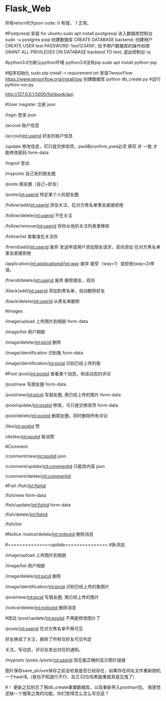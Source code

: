 # Flask_Web
所有return均为json
code: 0 有错， 1 正常。

#Postpresql 安装 for ubuntu
sudo apt install postgresql
进入数据库控制台
sudo -u postgres psql
创建数据库
CREATE DATABASE backend;
创建用户
CREATE USER test PASSWORD 'test123456';
给予用户数据库的操作权限
GRANT ALL PRIVILEGES ON DATABASE backend TO test;
退出控制台
\q

#python3.6为默认python环境
python3.6没有pip
sudo apt install python-pip

#程序初始化
sudo pip install -r requirement.txt
安装TensorFlow https://www.tensorflow.org/install/pip
创建数据库 python db_create.py
#运行
python run.py

http://127.0.0.1:5000/fishbook/api:

#User
/register
注册
json

/login
登录
json

/accout
账户信息

/accout/<int:userid>
好友的账户信息

/update
修改信息，可只提交修改项，pwd和confirm_pwd必须 填写 并 一致 才能修改密码
form-data

/logout
登出

/myposts
自己发的朋友圈

/posts
朋友圈（自己+好友）

/posts/<int:userid>
特定某个人的朋友圈

/follow/add/<int:userid>
添加关注，在对方黑名单里会直接拒绝

/follow/delete/<int:userid>
不在关注

/follow/remove/<int:userid>
将你从他的关注列表里移除

/follow/list
查看谁在关注你

/friend/add/<int:userid> 废弃
发送申请用户添加朋友请求，双向添加
在对方黑名单里会直接拒绝

/application/<int:applicationid>/<int:way> 废弃
接受（way=1）或拒绝(way=2)申请。

/friend/delete/<int:userid> 废弃
删除朋友，双向

/black/add/<int:userid>
添加到黑名单，自动删除好友

/black/delete/<int:userid>
从黑名单删除

#Images

/image/upload
上传图片到相册
form-data

/image/list
用户相册

/image/delete/<int:picid>
删除

/image/identification
识别鱼
form-data

/image/identification/<int:picid>
识别已经上传的鱼


#Post
/post/<int:postid>
查看某个动态，和该动态的评论

/post/new
写朋友圈
form-data

/post/new/<int:picid>
写朋友圈, 用已经上传的图片
form-data

/post/update/<int:postid>
修改，可只提交修改项
form-data

/post/delete/<int:postid>
删朋友圈，同时删除所有评论

/like/<int:postid>
赞

/dislike/<int:postid>
取消赞

#Comment

/comment/new/<int:postid>
json

/comment/update/<int:commentid>
只能改内容
json

/comment/delete/<int:commentid>

#Fish
/fish/<int:fishid>

/fish/new
form-data

/fish/update/<int:fishid>
form-data

/fish/delete/<int:fishid>

/fish/list

#Notice
/notice/delete/<int:noticeid>
删除消息

#===============update===============
#新添加

/image/upload
上传图片到相册

/image/list
用户相册

/image/delete/<int:picid>
删除

/image/identification/<int:picid>
识别已经上传的鱼图片

/post/new/<int:picid>
写朋友圈, 用已经上传的图片

/notice/delete/<int:noticeid>
删除消息

#改动
/post/update/<int:postid>
不再能修改图片了

/posts/<int:userid>
在对方黑名单不再可见

好友换成了关注，删除了所有仅好友可见判定

关注，写动态，评论会发出对应的通知。

/myposts
/posts
/posts/<int:userid>
现在能正确的显示图片链接

图片保存save_picture保存之前会检查是否已经存在，如果存在同名文件重新随机一个hash名（我也不知道行不行，反正32位哈希能重就真是见鬼了）

#！
更新之后别忘了用db_create重置数据库，以及重新导入postman包。
我感觉还缺一个搜索之类的功能，你们觉得怎么怎么写合适？
